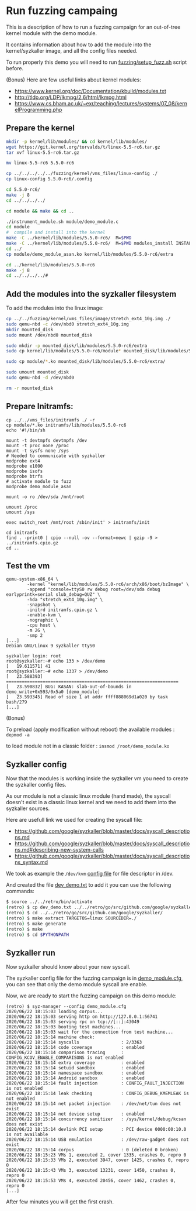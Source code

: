 # Run fuzzing campaing

This is a description of how to run a fuzzing campaign for an out-of-tree kernel module with the demo module.

It contains information about how to add the module into the kernel/syzkaller image, and all the config files needed.

To run properly this demo you will need to run [fuzzing/setup_fuzz.sh](/fuzzing/setup_fuzz.sh) script before.

(Bonus)
Here are few useful links about kernel modules:
- <https://www.kernel.org/doc/Documentation/kbuild/modules.txt>
- <http://tldp.org/LDP/lkmpg/2.6/html/lkmpg.html>
- <https://www.cs.bham.ac.uk/~exr/teaching/lectures/systems/07_08/kernelProgramming.php>

## Prepare the kernel
```bash
mkdir -p kernel/lib/modules/ && cd kernel/lib/modules/
wget https://git.kernel.org/torvalds/t/linux-5.5-rc6.tar.gz
tar xvf linux-5.5-rc6.tar.gz

mv linux-5.5-rc6 5.5.0-rc6

cp ../../../../../fuzzing/kernel/vms_files/linux-config ./
cp linux-config 5.5.0-rc6/.config

cd 5.5.0-rc6/
make -j 8
cd ../../../../

cd module && make && cd ..

./instrument_module.sh module/demo_module.c
cd module
#  compile and install into the kernel
make -C ../kernel/lib/modules/5.5.0-rc6/  M=$PWD
make -C ../kernel/lib/modules/5.5.0-rc6/  M=$PWD modules_install INSTALL_MOD_PATH=../../..
cd ../
cp module/demo_module_asan.ko kernel/lib/modules/5.5.0-rc6/extra

cd ../kernel/lib/modules/5.5.0-rc6
make -j 8
cd ../../../../#
```

## Add the modules into the syzkaller filesystem

To add the modules into the linux image:
```bash
cp ../../fuzzing/kernel/vms_files/image/stretch_ext4_10g.img ./
sudo qemu-nbd -c /dev/nbd0 stretch_ext4_10g.img
mkdir mounted_disk
sudo mount /dev/nbd0 mounted_disk

sudo mkdir -p mounted_disk/lib/modules/5.5.0-rc6/extra
sudo cp kernel/lib/modules/5.5.0-rc6/module* mounted_disk/lib/modules/5.5.0-rc6/

sudo cp module/*.ko mounted_disk/lib/modules/5.5.0-rc6/extra/

sudo umount mounted_disk
sudo qemu-nbd -d /dev/nbd0

rm -r mounted_disk
```
## Prepare Initramfs:
```
cp ../../vms_files/initramfs ./ -r
cp module/*.ko initramfs/lib/modules/5.5.0-rc6
echo '#!/bin/sh

mount -t devtmpfs devtmpfs /dev
mount -t proc none /proc
mount -t sysfs none /sys
# Needed to communicate with syzkaller
modprobe ext4
modprobe e1000
modprobe isofs
modprobe btrfs
# activate module to fuzz
modprobe demo_module_asan

mount -o ro /dev/sda /mnt/root

umount /proc
umount /sys

exec switch_root /mnt/root /sbin/init' > initramfs/init

cd initramfs
find . -print0 | cpio --null -ov --format=newc | gzip -9 > ../initramfs.cpio.gz
cd ..
```

## Test the vm
```
qemu-system-x86_64 \
        -kernel "kernel/lib/modules/5.5.0-rc6/arch/x86/boot/bzImage" \
        -append "console=ttyS0 rw debug root=/dev/sda debug earlyprintk=serial slub_debug=QUZ" \
        -hda "stretch_ext4_10g.img" \
        -snapshot \
        -initrd initramfs.cpio.gz \
        -enable-kvm \
        -nographic \
        -cpu host \
        -m 2G \
        -smp 2
[...]
Debian GNU/Linux 9 syzkaller ttyS0                                                                    

syzkaller login: root
root@syzkaller:~# echo 133 > /dev/demo                  
[   19.611571] 41                                       
root@syzkaller:~# echo 1337 > /dev/demo   
[   23.588393] ==================================================================
[   23.590832] BUG: KASAN: slab-out-of-bounds in demo_write+0x593/0x5a0 [demo_module]
[   23.593345] Read of size 1 at addr ffff888069d1a020 by task bash/279
[...]

```

(Bonus)

To preload (apply modification without reboot) the available modules : `depmod -a`

to load module not in a classic folder : `insmod /root/demo_module.ko`



## Syzkaller config

Now that the modules is working inside the syzkaller vm you need to create the syzkaller config files.

As our module is not a classic linux module (hand made), the syscall doesn't exist in a classic linux kernel and we need to add them into the syzkaller sources.

Here are usefull link we used for creating the syscall file:
- <https://github.com/google/syzkaller/blob/master/docs/syscall_descriptions.md>
- <https://github.com/google/syzkaller/blob/master/docs/syscall_descriptions.md#describing-new-system-calls>
- <https://github.com/google/syzkaller/blob/master/docs/syscall_descriptions_syntax.md>

We took as example the `/dev/kvm` [config file](https://github.com/google/syzkaller/blob/master/sys/linux/dev_kvm.txt) for file descriptor in /dev.

And created the file [dev_demo.txt](dev_demo.txt) to add it you can use the following commands:

```bash
$ source ../../retro/bin/activate
(retro) $ cp dev_demo.txt ../../retro/go/src/github.com/google/syzkaller/sys/linux/
(retro) $ cd ../../retro/go/src/github.com/google/syzkaller/
(retro) $ make extract TARGETOS=linux SOURCEDIR=./
(retro) $ make generate
(retro) $ make
(retro) $ cd $PYTHONPATH
```
## Syzkaller run

Now syzkaller should know about your new syscall.

The syzkaller config file for the fuzzing campaign is in [demo_module.cfg](demo_module.cfg), you can see that only the demo module syscall are enable.

Now, we are ready to start the fuzzing campaign on this demo module:
```
(retro) $ syz-manager --config demo_module.cfg
2020/06/22 18:15:03 loading corpus...
2020/06/22 18:15:03 serving http on http://127.0.0.1:56741
2020/06/22 18:15:03 serving rpc on tcp://[::]:43049
2020/06/22 18:15:03 booting test machines...
2020/06/22 18:15:03 wait for the connection from test machine...
2020/06/22 18:15:14 machine check:
2020/06/22 18:15:14 syscalls                : 2/3363
2020/06/22 18:15:14 code coverage           : enabled
2020/06/22 18:15:14 comparison tracing      : CONFIG_KCOV_ENABLE_COMPARISONS is not enabled
2020/06/22 18:15:14 extra coverage          : enabled
2020/06/22 18:15:14 setuid sandbox          : enabled
2020/06/22 18:15:14 namespace sandbox       : enabled
2020/06/22 18:15:14 Android sandbox         : enabled
2020/06/22 18:15:14 fault injection         : CONFIG_FAULT_INJECTION is not enabled
2020/06/22 18:15:14 leak checking           : CONFIG_DEBUG_KMEMLEAK is not enabled
2020/06/22 18:15:14 net packet injection    : /dev/net/tun does not exist
2020/06/22 18:15:14 net device setup        : enabled
2020/06/22 18:15:14 concurrency sanitizer   : /sys/kernel/debug/kcsan does not exist
2020/06/22 18:15:14 devlink PCI setup       : PCI device 0000:00:10.0 is not available
2020/06/22 18:15:14 USB emulation           : /dev/raw-gadget does not exist
2020/06/22 18:15:14 corpus                  : 0 (deleted 0 broken)
2020/06/22 18:15:23 VMs 1, executed 2, cover 1335, crashes 0, repro 0
2020/06/22 18:15:33 VMs 2, executed 3947, cover 1425, crashes 0, repro 0
2020/06/22 18:15:43 VMs 3, executed 13231, cover 1450, crashes 0, repro 0
2020/06/22 18:15:53 VMs 4, executed 20456, cover 1462, crashes 0, repro 0
[...]
```

After few minutes you will get the first crash.



